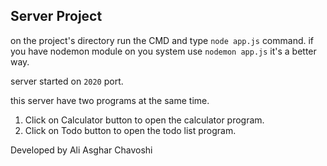 ## Server Project

on the project's directory run the CMD and type `node app.js` command. if you have nodemon module on you system use `nodemon app.js` it's a better way.

server started on `2020` port.

this server have two programs at the same time.

1.  Click on Calculator button to open the calculator program.
2.  Click on Todo button to open the todo list program.

Developed by Ali Asghar Chavoshi

